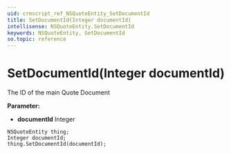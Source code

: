 ```yaml
---
uid: crmscript_ref_NSQuoteEntity_SetDocumentId
title: SetDocumentId(Integer documentId)
intellisense: NSQuoteEntity.SetDocumentId
keywords: NSQuoteEntity, GetDocumentId
so.topic: reference
---
```


# SetDocumentId(Integer documentId)

The ID of the main Quote Document

**Parameter:** 
 - **documentId** Integer

```crmscript
NSQuoteEntity thing;
Integer documentId;
thing.SetDocumentId(documentId);
```


